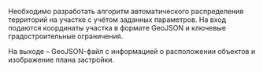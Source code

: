 Необходимо разработать алгоритм автоматического распределения территорий на участке с учётом заданных параметров. На вход подаются координаты участка в формате GeoJSON и ключевые градостроительные ограничения. 

На выходе – GeoJSON-файл с информацией о расположении объектов и изображение плана застройки.
